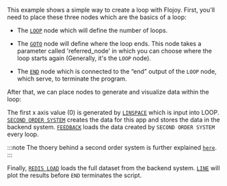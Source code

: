This example shows a simple way to create a loop with Flojoy.
First, you'll need to place these three nodes which are the basics of a loop:

- The [`LOOP`](https://github.com/flojoy-io/nodes/blob/main/LOGIC_GATES/LOOPS/LOOP/LOOP.py) node which will define the number of loops.

- The [`GOTO`](https://github.com/flojoy-io/nodes/blob/main/LOGIC_GATES/LOOPS/GOTO/GOTO.py) node will define where the loop ends. This node takes a parameter called 'referred_node' in which you can choose where the loop starts again (Generally, it's the `LOOP` node).

- The [`END`](https://github.com/flojoy-io/nodes/blob/main/LOGIC_GATES/TERMINATORS/END.py) node which is connected to the “end” output of the `LOOP` node, which serve, to terminate the program.

After that, we can place nodes to generate and visualize data within the loop:

The first x axis value (0) is generated by [`LINSPACE`](https://github.com/flojoy-io/nodes/blob/main/GENERATORS/SIMULATIONS/LINSPACE/LINSPACE.py) which is input into LOOP. [`SECOND ORDER SYSTEM`](https://github.com/flojoy-io/nodes/blob/main/GENERATORS/SIMULATIONS/SECOND_ORDER_SYSTEM/SECOND_ORDER_SYSTEM.py) creates the data for this app and stores the data in the backend system. [`FEEDBACK`](https://github.com/flojoy-io/nodes/blob/main/GENERATORS/SIMULATIONS/FEEDBACK/FEEDBACK.py) loads the data created by `SECOND ORDER SYSTEM` every loop.

:::note
The thoery behind a second order system is further explained [`here`](https://docs.flojoy.io/advanced-usage/feedback-control/model-systems/).
:::

Finally, [`REDIS LOAD`](https://github.com/flojoy-io/nodes/blob/main/LOADERS/REDIS_SYSTEM/REDIS_LOAD/REDIS_LOAD.py) loads the full dataset from the backend system. [`LINE`](https://github.com/flojoy-io/nodes/blob/main/VISUALIZERS/PLOTLY/LINE/LINE.py) will plot the results before `END` terminates the script.


